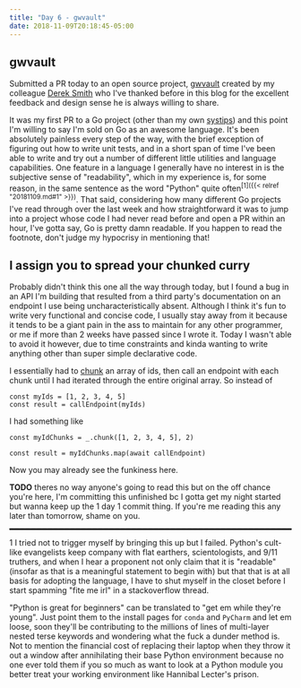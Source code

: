 ```yaml
---
title: "Day 6 - gwvault"
date: 2018-11-09T20:18:45-05:00
---
```

## gwvault
Submitted a PR today to an open source project, [gwvault](https://github.com/GoodwayGroup/gwvault) created by my colleague [Derek Smith](https://github.com/clok) who I've thanked before in this blog for the excellent feedback and design sense he is always willing to share.

It was my first PR to a Go project (other than my own [systips](https://github.com/paulojblack/systips)) and this point I'm willing to say I'm sold on Go as an awesome language. It's been absolutely painless every step of the way, with the brief exception of figuring out how to write unit tests, and in a short span of time I've been able to write and try out a number of different little utilities and language capabilities. One feature in a language I generally have no interest in is the subjective sense of "readability", which in my experience is, for some reason, in the same sentence as the word "Python" quite often<sup>[1]({{< relref "20181109.md#1" >}})</sup>. That said, considering how many different Go projects I've read through over the last week and how straightforward it was to jump into a project whose code I had never read before and open a PR within an hour, I've gotta say, Go is pretty damn readable. If you happen to read the footnote, don't judge my hypocrisy in mentioning that!

## I assign you to spread your chunked curry
Probably didn't think this one all the way through today, but I found a bug in an API I'm building that resulted from a third party's documentation on an endpoint I use being uncharacteristically absent. Although I think it's fun to write very functional and concise code, I usually stay away from it because it tends to be a giant pain in the ass to maintain for any other programmer, or me if more than 2 weeks have passed since I wrote it. Today I wasn't able to avoid it however, due to time constraints and kinda wanting to write anything other than super simple declarative code.

I essentially had to [chunk](https://lodash.com/docs/4.17.11#chunk) an array of ids, then call an endpoint with each chunk until I had iterated through the entire original array. So instead of  
```
const myIds = [1, 2, 3, 4, 5]
const result = callEndpoint(myIds)
```

I had something like
```
const myIdChunks = _.chunk([1, 2, 3, 4, 5], 2)

const result = myIdChunks.map(await callEndpoint)
```
Now you may already see the funkiness here.

**TODO**
theres no way anyone's going to read this but on the off chance you're here, I'm committing this unfinished bc I gotta get my night started but wanna keep up the 1 day 1 commit thing. If you're me reading this any later than tomorrow, shame on you.

<hr style="border-top: dashed 2px rgb(0,0,0)"/>
</hr>
<a name="1" >1</a> I tried not to trigger myself by bringing this up but I failed. Python's cult-like evangelists keep company with flat earthers, scientologists, and 9/11 truthers, and  when I hear a proponent not only claim that it is "readable" (insofar as that is a meaningful statement to begin with) but that that is at all basis for adopting the language, I have to shut myself in the closet before I start spamming "fite me irl" in a stackoverflow thread.  

"Python is great for beginners" can be translated to "get em while they're young". Just point them to the install pages for `conda` and `PyCharm` and let em loose, soon they'll be contributing to the millions of lines of multi-layer nested terse keywords and wondering what the fuck a dunder method is. Not to mention the financial cost of replacing their laptop when they throw it out a window after annihilating their base Python environment because no one ever told them if you so much as want to look at a Python module you better treat your working environment like Hannibal Lecter's prison.
